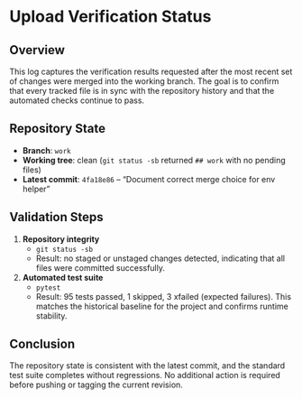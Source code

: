# Upload Verification Status

## Overview
This log captures the verification results requested after the most recent set of
changes were merged into the working branch. The goal is to confirm that every
tracked file is in sync with the repository history and that the automated
checks continue to pass.

## Repository State
- **Branch**: `work`
- **Working tree**: clean (`git status -sb` returned `## work` with no pending files)
- **Latest commit**: `4fa18e86` – “Document correct merge choice for env helper”

## Validation Steps
1. **Repository integrity**
   - `git status -sb`
   - Result: no staged or unstaged changes detected, indicating that all files
     were committed successfully.
2. **Automated test suite**
   - `pytest`
   - Result: 95 tests passed, 1 skipped, 3 xfailed (expected failures). This
     matches the historical baseline for the project and confirms runtime
     stability.

## Conclusion
The repository state is consistent with the latest commit, and the standard test
suite completes without regressions. No additional action is required before
pushing or tagging the current revision.
